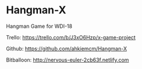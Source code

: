 # Hangman-X
Hangman Game for WDI-18

Trello:
https://trello.com/b/J3xO6Hzp/x-game-project

Github:
https://github.com/ahkiemcm/Hangman-X

Bitballoon:
http://nervous-euler-2cb63f.netlify.com

